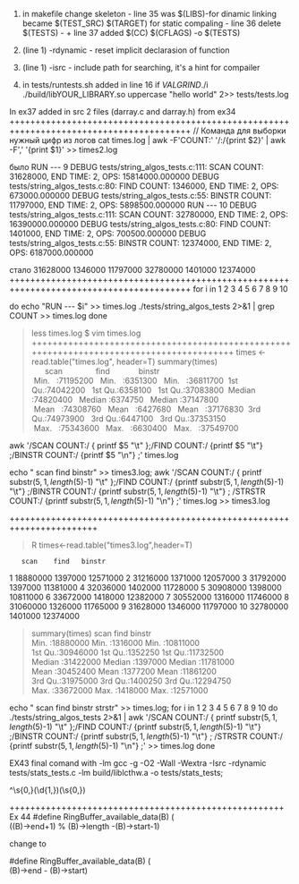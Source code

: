 1. in makefile change skeleton - line 35 was $(LIBS)-for dinamic linking became $(TEST_SRC) $(TARGET) for static compaling - line 36 delete $(TESTS) - + line 37 added $(CC) $(CFLAGS) -o $(TESTS)

2. (line 1) -rdynamic - reset implicit declarasion of function
3. (line 1) -isrc - include path for searching, it's a hint for compailer
4. in tests/runtests.sh added in line 16 if $VALGRIND ./$i ./build/libYOUR_LIBRARY.so uppercase "hello world" 2>> tests/tests.log

In ex37 added in src 2 files (darray.c and darray.h) from ex34
+++++++++++++++++++++++++++++++++++++++++++++++++++++++++++++++++++++++++++++++++++++++++
// Команда для выборки нужный цифр из логов
cat times.log | awk -F'COUNT:' '/:/{print $2}' | awk -F',' '{print $1}' >> times2.log

было
RUN --- 9
DEBUG tests/string_algos_tests.c:111: SCAN COUNT: 31628000, END TIME: 2, OPS: 15814000.000000
DEBUG tests/string_algos_tests.c:80: FIND COUNT: 1346000, END TIME: 2, OPS: 673000.000000
DEBUG tests/string_algos_tests.c:55: BINSTR COUNT: 11797000, END TIME: 2, OPS: 5898500.000000
RUN --- 10
DEBUG tests/string_algos_tests.c:111: SCAN COUNT: 32780000, END TIME: 2, OPS: 16390000.000000
DEBUG tests/string_algos_tests.c:80: FIND COUNT: 1401000, END TIME: 2, OPS: 700500.000000
DEBUG tests/string_algos_tests.c:55: BINSTR COUNT: 12374000, END TIME: 2, OPS: 6187000.000000

стало
31628000
1346000
11797000
32780000
1401000
12374000
+++++++++++++++++++++++++++++++++++++++++++++++++++++++++++++++++++++++++++++++++++++++++
for i in 1 2 3 4 5 6 7 8 9 10

do echo "RUN --- $i" >> times.log
./tests/string_algos_tests 2>&1 | grep COUNT >> times.log
done
>less times.log
> $ vim times.log
> +++++++++++++++++++++++++++++++++++++++++++++++++++++++++++++++++++++++++++++++++++++++++
> times <- read.table("times.log", header=T)
> summary(times)
>       scan               find             binstr
>  Min.   :71195200   Min.   :6351300   Min.   :36811700
>  1st Qu.:74042200   1st Qu.:6358100   1st Qu.:37083800
>  Median :74820400   Median :6374750   Median :37147800
>  Mean   :74308760   Mean   :6427680   Mean   :37176830
>  3rd Qu.:74973900   3rd Qu.:6447100   3rd Qu.:37353150
>  Max.   :75343600   Max.   :6630400   Max.   :37549700

awk '/SCAN COUNT:/ { printf $5 "\t" };/FIND COUNT:/ {printf $5 "\t"} ;/BINSTR COUNT:/ {printf $5 "\n"} ;' times.log

echo "  scan     find     binstr" >> times3.log; awk '/SCAN COUNT:/ { printf substr($5,1,length($5)-1) "\t" };/FIND COUNT:/ {printf substr($5,1,length($5)-1) "\t"} ;/BINSTR COUNT:/ {printf substr($5,1,length($5)-1) "\t"} ; /STRSTR COUNT:/ {printf substr($5,1,length($5)-1) "\n"} ;' times.log >> times3.log

+++++++++++++++++++++++++++++++++++++++++++++++++++++++++++++++++++++++
 >R
 >times<-read.table("times3.log",header=T)

       scan    find   binstr
1  18880000 1397000 12571000
2  31216000 1371000 12057000
3  31792000 1397000 11381000
4  32036000 1402000 11728000
5  30908000 1398000 10811000
6  33672000 1418000 12382000
7  30552000 1316000 11746000
8  31060000 1326000 11765000
9  31628000 1346000 11797000
10 32780000 1401000 12374000
> summary(times)
      scan               find             binstr        
 Min.   :18880000   Min.   :1316000   Min.   :10811000  
 1st Qu.:30946000   1st Qu.:1352250   1st Qu.:11732500  
 Median :31422000   Median :1397000   Median :11781000  
 Mean   :30452400   Mean   :1377200   Mean   :11861200  
 3rd Qu.:31975000   3rd Qu.:1400250   3rd Qu.:12294750  
 Max.   :33672000   Max.   :1418000   Max.   :12571000 

echo "  scan     find     binstr    strstr" >> times.log; 
for i in 1 2 3 4 5 6 7 8 9 10
do 
./tests/string_algos_tests 2>&1 | awk '/SCAN COUNT:/ { printf substr($5,1,length($5)-1) "\t" };/FIND COUNT:/ {printf substr($5,1,length($5)-1) "\t"} ;/BINSTR COUNT:/ {printf substr($5,1,length($5)-1) "\t"} ; /STRSTR COUNT:/ {printf substr($5,1,length($5)-1) "\n"} ;' >> times.log
done


EX43 final comand with -lm
gcc -g -O2 -Wall -Wextra -Isrc -rdynamic tests/stats_tests.c -lm  build/liblcthw.a -o tests/stats_tests;


^\s{0,}(\d{1,})(\s{0,})

+++++++++++++++++++++++++++++++++++++++++++++++++++++
Ex 44
#define RingBuffer_available_data(B) ( \
    ((B)->end+1) % (B)->length -(B)->start-1)

change to

#define RingBuffer_available_data(B) ( \
    (B)->end - (B)->start)